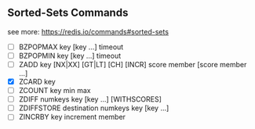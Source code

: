 ## Sorted-Sets Commands

see more: https://redis.io/commands#sorted-sets

- [ ] BZPOPMAX key [key ...] timeout
- [ ] BZPOPMIN key [key ...] timeout
- [ ] ZADD key [NX|XX] [GT|LT] [CH] [INCR] score member [score member ...]
- [x] ZCARD key
- [ ] ZCOUNT key min max
- [ ] ZDIFF numkeys key [key ...] [WITHSCORES]
- [ ] ZDIFFSTORE destination numkeys key [key ...]
- [ ] ZINCRBY key increment member
